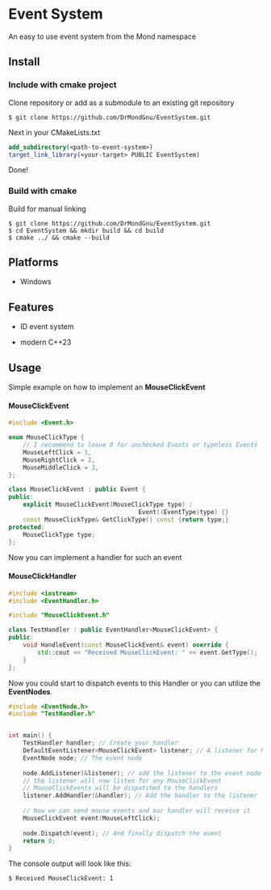 # Event System

An easy to use event system from the Mond namespace

## Install

### Include with cmake project

Clone repository or add as a submodule to an existing git repository

```console
$ git clone https://github.com/DrMondGnu/EventSystem.git
```

Next in your CMakeLists.txt

```cmake
add_subdirectory(<path-to-event-system>)
target_link_library(<your-target> PUBLIC EventSystem)
```

Done!

### Build with cmake

Build for manual linking

```console
$ git clone https://github.com/DrMondGnu/EventSystem.git
$ cd EventSystem && mkdir build && cd build
$ cmake ../ && cmake --build
```

## Platforms

- Windows

## Features

- ID event system

- modern C++23

## Usage

Simple example on how to implement an **MouseClickEvent**

#### MouseClickEvent

```cpp
#include <Event.h>

enum MouseClickType {
    // I recommend to leave 0 for unchecked Events or typeless Events
    MouseLeftClick = 1,
    MouseRightClick = 2,
    MouseMiddleClick = 3,
};

class MouseClickEvent : public Event {
public:
    explicit MouseClickEvent(MouseClickType type) : 
                                    Event((EventType)type) {}
    const MouseClickType& GetClickType() const {return type;}
protected:
    MouseClickType type;
};
```

Now you can implement a handler for such an event

#### MouseClickHandler

```cpp
#include <iostream>
#include <EventHandler.h>

#include "MouseClickEvent.h"

class TestHandler : public EventHandler<MouseClickEvent> {
public:
    void HandleEvent(const MouseClickEvent& event) override {
        std::cout << "Received MouseClickEvent: " << event.GetType();
    }
};
```

Now you could start to dispatch events to this Handler or you can utilize the **EventNodes**.

```cpp
#include <EventNode.h>
#include "TestHandler.h"


int main() {
    TestHandler handler; // Create your handler
    DefaultEventListener<MouseClickEvent> listener; // A listener for MouseClick Events
    EventNode node; // The event node
    
    node.AddListener(&listener); // add the listener to the event node
    // the listener will now listen for any MouseClickEvent
    // MouseClickEvents will be dispatched to the handlers
    listener.AddHandler(&handler); // Add the handler to the listener
    
    // Now we can send mouse events and our handler will receive it
    MouseClickEvent event(MouseLeftClick);
    
    node.Dispatch(event); // And finally dispatch the event
    return 0;
}
```

The console output will look like this:

```console
$ Received MouseClickEvent: 1
```


